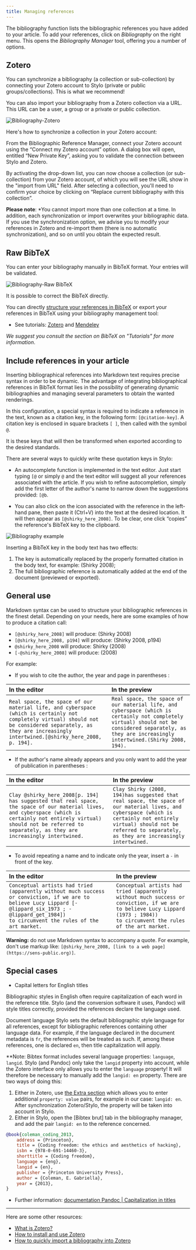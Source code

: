 ```yaml
---
title: Managing references
---
```


The bibliography function lists the bibliographic references you have added to your article. To add your references, click on *Bibliography* on the right menu. This opens the *Bibliography Manager* tool, offering you a number of options.

## Zotero

You can synchronize a bibliography (a collection or sub-collection) by connecting your Zotero account to Stylo (private or public groups/collections). This is what we recommend! 

You can also import your bibliography from a Zotero collection via a URL.
This URL can be a user, a group or a private or public collection.

![Bibliography-Zotero](/uploads/images/refonte_doc/ANG/Biblio-Zotero_ANG.png)

Here's how to synchronize a collection in your Zotero account:

From the Bibliographic Reference Manager, connect your Zotero account using the “Connect my Zotero account” option. A dialog box will open, entitled “New Private Key”, asking you to validate the connection between Stylo and Zotero.

By activating the drop-down list, you can now choose a collection (or sub-collection) from your Zotero account, of which you will see the URL show in the "import from URL" field.
After selecting a collection, you'll need to confirm your choice by clicking on “Replace current bibliography with this collection”.

**Please note**: *You cannot import more than one collection at a time. In addition, each synchronization or import overwrites your bibliographic data. If you use the synchronization option, we advise you to modify your references in Zotero and re-import them (there is no automatic synchronization), and so on until you obtain the expected result.

## Raw BibTeX 

You can enter your bibliography manually in BibTeX format. Your entries will be validated.

![Bibliography-Raw BibTeX](/uploads/images/refonte_doc/ANG/biblio-bibtex_ANG.png)

It is possible to correct the BibTeX directly. 

You can directly [structure your references in BibTeX](http://www.andy-roberts.net/writing/latex/bibliographies) or export your references in BibTeX using your bibliography management tool:

- See tutorials: [Zotero](https://bib.umontreal.ca/en/citer/logiciels-bibliographiques/zotero/installer) and [Mendeley](https://libguides.usask.ca/c.php?g=218034&p=1446316)

*We suggest you consult the section on BibTeX on "Tutorials" for more information*.

## Include references in your article

Inserting bibliographical references into Markdown text requires precise syntax in order to be dynamic.
The advantage of integrating bibliographical references in BibTeX format lies in the possibility of generating dynamic bibliographies and managing several parameters to obtain the wanted renderings. 

In this configuration, a special syntax is required to indicate a reference in the text, known as a citation key, in the following form: `[@citation-key]`.
A citation key is enclosed in square brackets `[ ]`, then called with the symbol `@`.

It is these keys that will then be transformed when exported according to the desired standards.

There are several ways to quickly write these quotation keys in Stylo:

- An autocomplete function is implemented in the text editor. Just start typing `[@` or simply `@` and the text editor will suggest all your references associated with the article. If you wish to refine autocompletion, simply add the first letter of the author's name to narrow down the suggestions provided: `[@b`.

- You can also click on the icon associated with the reference in the left-hand pane, then paste it (Ctrl+V) into the text at the desired location. It will then appear as `[@shirky_here_2008]`. To be clear, one click “copies” the reference's BibTeX key to the clipboard. 

![Bibliography example](/uploads/images/refonte_doc/ANG/biblio-exemple_ANG.png)

Inserting a BibTeX key in the body text has two effects:

1. The key is automatically replaced by the properly formatted citation in the body text, for example: (Shirky 2008);
2. The full bibliographic reference is automatically added at the end of the document (previewed or exported).

## General use

Markdown syntax can be used to structure your bibliographic references in the finest detail. Depending on your needs, here are some examples of how to produce a citation call:
- `[@shirky_here_2008]` will produce: (Shirky 2008)
- `[@shirky_here_2008, p194]` will produce: (Shirky 2008, p194)
- `@shirky_here_2008` will produce: Shirky (2008)
- `[-@shirky_here_2008]` will produce: (2008)

For example:

- If you wish to cite the author, the year and page in parentheses :

|In the editor | In the preview|
|:--|:--|
|`Real space, the space of our material life, and cyberspace (which is certainly not completely virtual) should not be considered separately, as they are increasingly intertwined.[@shirky_here_2008, p. 194].` | `Real space, the space of our material life, and cyberspace (which is certainly not completely virtual) should not be considered separately, as they are increasingly intertwined.(Shirky 2008, 194).`|

- If the author's name already appears and you only want to add the year of publication in parentheses :

|In the editor | In the preview|
|:--|:--|
|`Clay @shirky_here_2008[p. 194] has suggested that real space, the space of our material lives, and cyberspace (which is certainly not entirely virtual) should not be referred to separately, as they are increasingly intertwined.` | `Clay Shirky (2008, 194)has suggested that real space, the space of our material lives, and cyberspace (which is certainly not entirely virtual) should not be referred to separately, as they are increasingly intertwined.`|

- To avoid repeating a name and to indicate only the year, insert a `-` in front of the key.

|In the editor | In the preview|
|:--|:--|
|`Conceptual artists had tried (apparently without much success or conviction, if we are to believe Lucy Lippard [-@lippard_six_1973 ; -@lippard_get_1984])`<br/>`to circumvent the rules of the art market.` | `Conceptual artists had tried (apparently without much success or conviction, if we are to believe Lucy Lippard (1973 ; 1984))`<br/>`to circumvent the rules of the art market.`|

**Warning:** do not use Markdown syntax to accompany a quote. For example, don't use markup like: `[@shirky_here_2008, [link to a web page](https://sens-public.org)]`.

## Special cases

- Capital letters for English titles

Bibliographic styles in English often require capitalization of each word in the reference title. Stylo (and the conversion software it uses, Pandoc) will style titles correctly, provided the references declare the language used. 

Document language Stylo sets the default bibliographic style language for all references, except for bibliographic references containing other language data. For example, if the language declared in the document metadata is `fr`, the references will be treated as such. If, among these references, one is declared `en`, then title capitalization will apply.

**Note: Bibtex format includes several language properties: `language`, `langid`. Stylo (and Pandoc) only take the `langid` property into account, while the Zotero interface only allows you to enter the `language` property! It will therefore be necessary to manually add the `langid: en` property. There are two ways of doing this: 

1. Either in Zotero, use [the Extra section](https://www.zotero.org/support/kb/item_types_and_fields#citing_fields_from_extra) which allows you to enter additional `property: value` pairs, for example in our case: `langid: en`. After synchronization Zotero/Stylo, the property will be taken into account in Stylo.
2. Either in Stylo, open the [Bibtex brut] tab in the bibliography manager, and add the pair `langid: en` to the reference concerned.   

```bibtex
@book{coleman_coding_2013,
	address = {Princeton},
	title = {Coding freedom: the ethics and aesthetics of hacking},
	isbn = {978-0-691-14460-3},
	shorttitle = {Coding freedom},
	language = {eng},
	langid = {en},
	publisher = {Princeton University Press},
	author = {Coleman, E. Gabriella},
	year = {2013},
}
```

- Further information: [documentation Pandoc | Capitalization in titles](https://pandoc.org/MANUAL.html#capitalization-in-titles)

---

Here are some other resources:

- [What is Zotero?](http://editorialisation.org/ediwiki/index.php?title=Zotero)
- [How to install and use Zotero](https://bib.umontreal.ca/citer/logiciels-bibliographiques/zotero/installer)
- [How to quickly import a bibliography into Zotero](https://bib.umontreal.ca/citer/logiciels-bibliographiques/zotero/installer#h5o-13)
